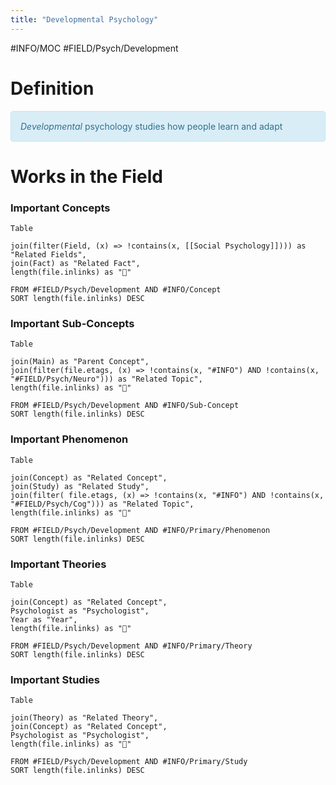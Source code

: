 ```yaml
---
title: "Developmental Psychology"
---
```


#INFO/MOC #FIELD/Psych/Development 

# Definition

<div style="padding: 15px; border: 1px solid transparent; border-color: transparent; margin-bottom: 20px; border-radius: 4px; color: #31708f; background-color: #d9edf7; border-color: #bce8f1;">
<em>Developmental</em> psychology studies how people learn and adapt 
</div>

# Works in the Field



### Important Concepts

```dataview
Table

join(filter(Field, (x) => !contains(x, [[Social Psychology]]))) as "Related Fields",
join(Fact) as "Related Fact",
length(file.inlinks) as "🔗"

FROM #FIELD/Psych/Development AND #INFO/Concept 
SORT length(file.inlinks) DESC
```


### Important Sub-Concepts

```dataview
Table

join(Main) as "Parent Concept",
join(filter(file.etags, (x) => !contains(x, "#INFO") AND !contains(x, "#FIELD/Psych/Neuro"))) as "Related Topic",
length(file.inlinks) as "🔗"

FROM #FIELD/Psych/Development AND #INFO/Sub-Concept 
SORT length(file.inlinks) DESC
```


### Important Phenomenon

```dataview
Table

join(Concept) as "Related Concept",
join(Study) as "Related Study",
join(filter( file.etags, (x) => !contains(x, "#INFO") AND !contains(x, "#FIELD/Psych/Cog"))) as "Related Topic",
length(file.inlinks) as "🔗"

FROM #FIELD/Psych/Development AND #INFO/Primary/Phenomenon  
SORT length(file.inlinks) DESC
```


### Important Theories

```dataview
Table

join(Concept) as "Related Concept",
Psychologist as "Psychologist",
Year as "Year",
length(file.inlinks) as "🔗"

FROM #FIELD/Psych/Development AND #INFO/Primary/Theory
SORT length(file.inlinks) DESC
```

### Important Studies


```dataview
Table

join(Theory) as "Related Theory",
join(Concept) as "Related Concept",
Psychologist as "Psychologist",
length(file.inlinks) as "🔗"

FROM #FIELD/Psych/Development AND #INFO/Primary/Study
SORT length(file.inlinks) DESC
```
